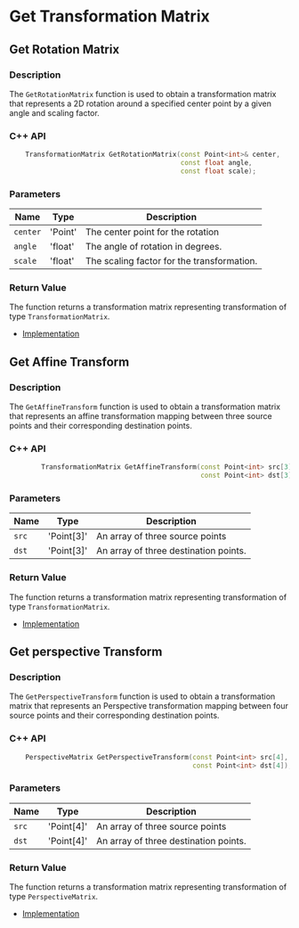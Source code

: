 # Get Transformation Matrix

## Get Rotation Matrix

### Description
The `GetRotationMatrix` function is used to obtain a transformation matrix that represents
a 2D rotation around a specified center point by a given angle and scaling factor.


### C++ API
```c++
    TransformationMatrix GetRotationMatrix(const Point<int>& center,
                                           const float angle,
                                           const float scale);
```
### Parameters

| Name     | Type         | Description                                |
| -------- | -------------|------------------------------------------- |
| `center` | 'Point<int>' |The center point for the rotation           |
| `angle`  | 'float'      |The angle of rotation in degrees.           |
| `scale`  | 'float'      | The scaling factor for the transformation. |

### Return Value
The function returns a transformation matrix representing transformation of type `TransformationMatrix`.

* [Implementation](../../../../code/WarpAffine/WarpAffine.cpp)

## Get Affine Transform

### Description
The `GetAffineTransform` function is used to  obtain a transformation matrix that represents
an affine transformation mapping between three source points and their corresponding
destination points.


### C++ API
```c++
        TransformationMatrix GetAffineTransform(const Point<int> src[3],
                                                const Point<int> dst[3]);
```
### Parameters

| Name  |      Type      | Description                            |
| ----- | ---------------|--------------------------------------- |
| `src` | 'Point<int>[3]'|An array of three source points         |
| `dst` | 'Point<int>[3]'| An array of three destination points.  |


### Return Value
The function returns a transformation matrix representing transformation of type `TransformationMatrix`.

* [Implementation](../../../../code/WarpAffine/GetWarpAffine.cpp)


## Get perspective Transform

### Description
The `GetPerspectiveTransform` function is used to  obtain a transformation matrix that represents
an Perspective transformation mapping between four source points and their corresponding
destination points.


### C++ API
```c++
    PerspectiveMatrix GetPerspectiveTransform(const Point<int> src[4],
                                              const Point<int> dst[4]);

```
### Parameters

| Name  |      Type      | Description                            |
| ----- | ---------------|--------------------------------------- |
| `src` | 'Point<int>[4]'|An array of three source points         |
| `dst` | 'Point<int>[4]'|An array of three destination points.   |


### Return Value
The function returns a transformation matrix representing transformation of type `PerspectiveMatrix`.

* [Implementation](../../../../code/WarpPerspective/GetPerspectiveTransform.cpp)
